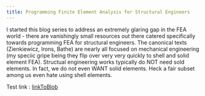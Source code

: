 ```yaml
---
title: Programming Finite Element Analysis for Structural Engineers
---
```

I started this blog series to address an extremely glaring gap in the FEA world - there are vanishingly small resources out there catered specifically towards programming FEA for structural engineers. The canonical texts (Zienkiewicz, Irons, Bathe) are nearly all focused on mechanical engineering (my speciic gripe being they flip over very very quickly to shell and solid element FEA). 
Structual engineering works typically do NOT need sold elements. In fact, we do not even WANT solid elements. Heck a fair subset among us even hate using shell elements. 

Test link : [linkToBlob](/testArticle.md)


